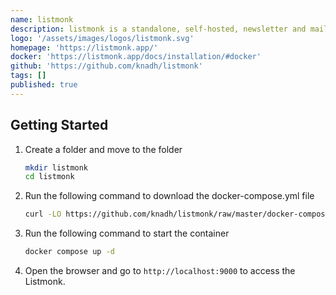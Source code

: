 ```yaml
---
name: listmonk
description: listmonk is a standalone, self-hosted, newsletter and mailing list manager.
logo: '/assets/images/logos/listmonk.svg'
homepage: 'https://listmonk.app/'
docker: 'https://listmonk.app/docs/installation/#docker'
github: 'https://github.com/knadh/listmonk'
tags: []
published: true
---
```


## Getting Started

1. Create a folder and move to the folder
    ```bash
    mkdir listmonk
    cd listmonk
    ```
2. Run the following command to download the docker-compose.yml file
    ```bash
    curl -LO https://github.com/knadh/listmonk/raw/master/docker-compose.yml
    ```
3. Run the following command to start the container
    ```bash
    docker compose up -d
    ```
4. Open the browser and go to `http://localhost:9000` to access the Listmonk.